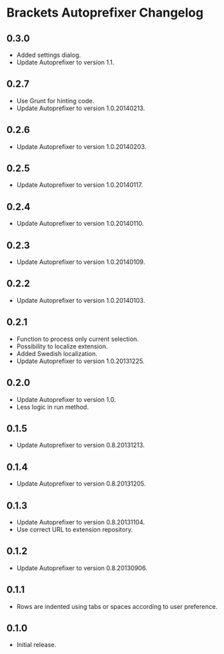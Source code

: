 # Brackets Autoprefixer Changelog

## 0.3.0
* Added settings dialog.
* Update Autoprefixer to version 1.1.

## 0.2.7
* Use Grunt for hinting code.
* Update Autoprefixer to version 1.0.20140213.

## 0.2.6
* Update Autoprefixer to version 1.0.20140203.

## 0.2.5
* Update Autoprefixer to version 1.0.20140117.

## 0.2.4
* Update Autoprefixer to version 1.0.20140110.

## 0.2.3
* Update Autoprefixer to version 1.0.20140109.

## 0.2.2
* Update Autoprefixer to version 1.0.20140103.

## 0.2.1
* Function to process only current selection.
* Possibility to localize extension.
* Added Swedish localization.
* Update Autoprefixer to version 1.0.20131225.

## 0.2.0
* Update Autoprefixer to version 1.0.
* Less logic in run method.

## 0.1.5
* Update Autoprefixer to version 0.8.20131213.

## 0.1.4
* Update Autoprefixer to version 0.8.20131205.

## 0.1.3
* Update Autoprefixer to version 0.8.20131104.
* Use correct URL to extension repository.

## 0.1.2
* Update Autoprefixer to version 0.8.20130906.

## 0.1.1
* Rows are indented using tabs or spaces according to user preference.

## 0.1.0
* Initial release.